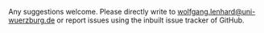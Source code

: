 Any suggestions welcome. Please directly write to wolfgang.lenhard@uni-wuerzburg.de or report issues using the inbuilt issue tracker of GitHub.
